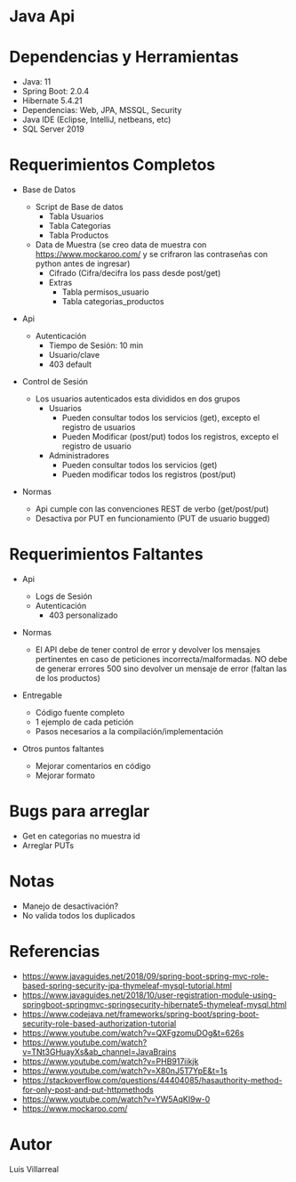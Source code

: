 # Java Api



# Dependencias y Herramientas
 - Java: 11
 - Spring Boot: 2.0.4
 - Hibernate 5.4.21
 - Dependencias: Web, JPA, MSSQL, Security
 - Java IDE (Eclipse,  IntelliJ, netbeans, etc)
 - SQL Server 2019
 
# Requerimientos Completos

 - Base de Datos
    - Script de Base de datos
        -  Tabla Usuarios
        -  Tabla Categorias
        -  Tabla Productos
	-  Data de Muestra (se creo data de muestra con https://www.mockaroo.com/ y se crifraron las contraseñas con python antes de ingresar)
        -  Cifrado (Cifra/decifra los pass desde post/get)
        -  Extras
            - Tabla permisos_usuario
            - Tabla categorias_productos
            
- Api
   - Autenticación
       - Tiempo de Sesión: 10 min
       - Usuario/clave 
       - 403 default


- Control de Sesión
	- Los usuarios autenticados esta divididos en dos grupos
		- Usuarios
			- Pueden consultar todos los servicios (get), excepto el registro de usuarios
			- Pueden Modificar (post/put) todos los registros, excepto el registro de usuario
		-  Administradores
			- Pueden consultar todos los servicios (get)
			- Pueden modificar todos los registros (post/put)
			


       
- Normas
   - Api cumple con las convenciones REST de verbo (get/post/put)
   - Desactiva por PUT en funcionamiento (PUT de usuario bugged)
   
   

   


# Requerimientos Faltantes

    
            
- Api
   - Logs de Sesión
   - Autenticación
       - 403 personalizado

       
- Normas

    - El API debe de tener control de error y devolver los mensajes pertinentes en caso de peticiones
incorrecta/malformadas. NO debe de generar errores 500 sino devolver un mensaje de error (faltan las de los productos)


- Entregable
   - Código fuente completo
   - 1 ejemplo de cada petición 
   - Pasos necesarios a la compilación/implementación
    

- Otros puntos faltantes
   - Mejorar comentarios en código
   - Mejorar formato


# Bugs para arreglar
   - Get en categorias no muestra id
   - Arreglar PUTs 


# Notas

 - Manejo de desactivación?
 - No valida todos los duplicados


 # Referencias
   - https://www.javaguides.net/2018/09/spring-boot-spring-mvc-role-based-spring-security-jpa-thymeleaf-mysql-tutorial.html
   - https://www.javaguides.net/2018/10/user-registration-module-using-springboot-springmvc-springsecurity-hibernate5-thymeleaf-mysql.html
   - https://www.codejava.net/frameworks/spring-boot/spring-boot-security-role-based-authorization-tutorial
   - https://www.youtube.com/watch?v=QXFgzomuDOg&t=626s
   - https://www.youtube.com/watch?v=TNt3GHuayXs&ab_channel=JavaBrains
   - https://www.youtube.com/watch?v=PHB917iikjk 
   - https://www.youtube.com/watch?v=X80nJ5T7YpE&t=1s
   - https://stackoverflow.com/questions/44404085/hasauthority-method-for-only-post-and-put-httpmethods
   - https://www.youtube.com/watch?v=YW5AqKI9w-0
   - https://www.mockaroo.com/
   
   
# Autor

Luis Villarreal